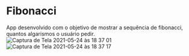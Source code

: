 # Fibonacci

App desenvolvido com o objetivo de mostrar a sequência de fibonacci, quantos algarismos o usuário pedir.
![Captura de Tela 2021-05-24 às 18 37 01](https://user-images.githubusercontent.com/83373854/119410696-a3558b80-bcbf-11eb-8568-7d7d3225bed5.png)
![Captura de Tela 2021-05-24 às 18 37 17](https://user-images.githubusercontent.com/83373854/119410776-bb2d0f80-bcbf-11eb-9396-ee29be28d4f5.png)
